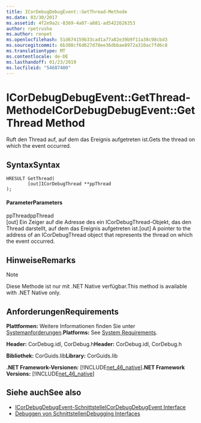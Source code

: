 ```yaml
---
title: ICorDebugDebugEvent::GetThread-Methode
ms.date: 03/30/2017
ms.assetid: 4f2e9a2c-8369-4a07-a881-ad5422626353
author: rpetrusha
ms.author: ronpet
ms.openlocfilehash: 51d674159b33cad1a77a82e39b9f11a38c98cbd3
ms.sourcegitcommit: 6b308cf6d627d78ee36dbbae8972a310ac7fd6c8
ms.translationtype: MT
ms.contentlocale: de-DE
ms.lasthandoff: 01/23/2019
ms.locfileid: "54687400"
---
```

# <a name="icordebugdebugeventgetthread-method"></a><span data-ttu-id="67ba3-102">ICorDebugDebugEvent::GetThread-Methode</span><span class="sxs-lookup"><span data-stu-id="67ba3-102">ICorDebugDebugEvent::GetThread Method</span></span>
<span data-ttu-id="67ba3-103">Ruft den Thread auf, auf dem das Ereignis aufgetreten ist.</span><span class="sxs-lookup"><span data-stu-id="67ba3-103">Gets the thread on which the event occurred.</span></span>  
  
## <a name="syntax"></a><span data-ttu-id="67ba3-104">Syntax</span><span class="sxs-lookup"><span data-stu-id="67ba3-104">Syntax</span></span>  
  
```  
HRESULT GetThread(  
        [out]ICorDebugThread **ppThread  
);  
```  
  
#### <a name="parameters"></a><span data-ttu-id="67ba3-105">Parameter</span><span class="sxs-lookup"><span data-stu-id="67ba3-105">Parameters</span></span>  
 <span data-ttu-id="67ba3-106">ppThread</span><span class="sxs-lookup"><span data-stu-id="67ba3-106">ppThread</span></span>  
 <span data-ttu-id="67ba3-107">[out] Ein Zeiger auf die Adresse des ein ICorDebugThread-Objekt, das den Thread darstellt, auf dem das Ereignis aufgetreten ist.</span><span class="sxs-lookup"><span data-stu-id="67ba3-107">[out] A pointer to the address of an ICorDebugThread object that represents the thread on which the event occurred.</span></span>  
  
## <a name="remarks"></a><span data-ttu-id="67ba3-108">Hinweise</span><span class="sxs-lookup"><span data-stu-id="67ba3-108">Remarks</span></span>  
  
> [!NOTE]
>  <span data-ttu-id="67ba3-109">Diese Methode ist nur mit .NET Native verfügbar.</span><span class="sxs-lookup"><span data-stu-id="67ba3-109">This method is available with .NET Native only.</span></span>  
  
## <a name="requirements"></a><span data-ttu-id="67ba3-110">Anforderungen</span><span class="sxs-lookup"><span data-stu-id="67ba3-110">Requirements</span></span>  
 <span data-ttu-id="67ba3-111">**Plattformen:** Weitere Informationen finden Sie unter [Systemanforderungen](../../../../docs/framework/get-started/system-requirements.md).</span><span class="sxs-lookup"><span data-stu-id="67ba3-111">**Platforms:** See [System Requirements](../../../../docs/framework/get-started/system-requirements.md).</span></span>  
  
 <span data-ttu-id="67ba3-112">**Header:** CorDebug.idl, CorDebug.h</span><span class="sxs-lookup"><span data-stu-id="67ba3-112">**Header:** CorDebug.idl, CorDebug.h</span></span>  
  
 <span data-ttu-id="67ba3-113">**Bibliothek:** CorGuids.lib</span><span class="sxs-lookup"><span data-stu-id="67ba3-113">**Library:** CorGuids.lib</span></span>  
  
 <span data-ttu-id="67ba3-114">**.NET Framework-Versionen:** [!INCLUDE[net_46_native](../../../../includes/net-46-native-md.md)]</span><span class="sxs-lookup"><span data-stu-id="67ba3-114">**.NET Framework Versions:** [!INCLUDE[net_46_native](../../../../includes/net-46-native-md.md)]</span></span>  
  
## <a name="see-also"></a><span data-ttu-id="67ba3-115">Siehe auch</span><span class="sxs-lookup"><span data-stu-id="67ba3-115">See also</span></span>
- [<span data-ttu-id="67ba3-116">ICorDebugDebugEvent-Schnittstelle</span><span class="sxs-lookup"><span data-stu-id="67ba3-116">ICorDebugDebugEvent Interface</span></span>](../../../../docs/framework/unmanaged-api/debugging/icordebugdebugevent-interface.md)
- [<span data-ttu-id="67ba3-117">Debuggen von Schnittstellen</span><span class="sxs-lookup"><span data-stu-id="67ba3-117">Debugging Interfaces</span></span>](../../../../docs/framework/unmanaged-api/debugging/debugging-interfaces.md)
